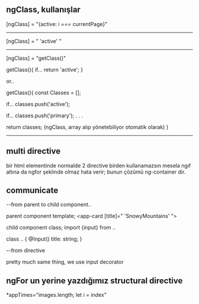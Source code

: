 ## ngClass, kullanışlar

[ngClass] = "{active: i === currentPage}" 

-----------------

[ngClass] = " 'active' "

-----------------

[ngClass] = "getClass()"

getClass(){
  if...
    return 'active';
}

or..

getClass(){
  const Classes = [];

  if...
    classes.push('active');
  
  if...
    classes.push('primary');
  .
  .
  .

  return classes;   (ngClass, array alıp yönetebiliyor otomatik olarak)
}

-----------------

## multi directive

bir html elementinde normalde 2 directive birden kullanamazsın mesela ngıf altına da ngfor şeklinde olmaz hata verir;
bunun çözümü ng-container dir.

## communicate

--from parent to child component..

parent component template;
<app-card [title]=" 'SnowyMountains' "></app-card>

child component class;
import {input} from ..

class .. {
  @Input() title: string;
}

--from directive 

pretty much same thing, we use input decorator


## ngFor un yerine yazdığımız structural directive

*appTimes="images.length; let i = index"


